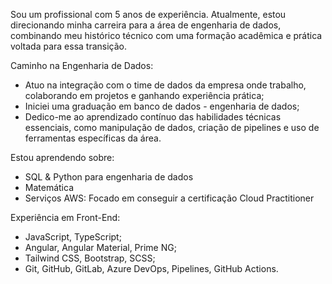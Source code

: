 Sou um profissional com 5 anos de experiência. Atualmente, estou direcionando minha carreira para a área de engenharia de dados, combinando meu histórico técnico com uma formação acadêmica e prática voltada para essa transição.

Caminho na Engenharia de Dados:
- Atuo na integração com o time de dados da empresa onde trabalho, colaborando em projetos e ganhando experiência prática;
- Iniciei uma graduação em banco de dados - engenharia de dados;
- Dedico-me ao aprendizado contínuo das habilidades técnicas essenciais, como manipulação de dados, criação de pipelines e uso de ferramentas específicas da área.

Estou aprendendo sobre:
- SQL & Python para engenharia de dados
- Matemática
- Serviços AWS: Focado em conseguir a certificação Cloud Practitioner

Experiência em Front-End:
- JavaScript, TypeScript;
- Angular, Angular Material, Prime NG;
- Tailwind CSS, Bootstrap, SCSS;
- Git, GitHub, GitLab, Azure DevOps, Pipelines, GitHub Actions.
